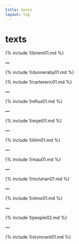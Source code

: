 ```yaml
---
title: texts
layout: log
---
```


# <span id="title">texts</span>

{% include 1/briem01.md %}

**—**

{% include 1/dunneraby01.md %}

{% include 1/cartereric01.md %}

**—**

{% include 1/eflux01.md %}

**—**

{% include 1/exjet01.md %}

**—**

{% include 1/klim01.md %}

**—**

{% include 1/mau01.md %}

**—**

{% include 1/mcluhan01.md %}

**—**

{% include 1/ohno01.md %}

**—**

{% include 1/people02.md %}

**—**

{% include 1/stvincent01.md %}
